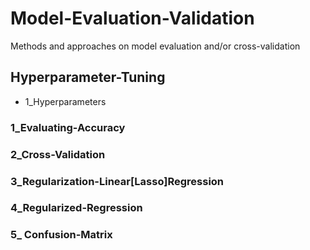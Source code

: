 # Model-Evaluation-Validation
Methods and approaches on model evaluation and/or cross-validation

## Hyperparameter-Tuning
-  1_Hyperparameters

### 1_Evaluating-Accuracy

### 2_Cross-Validation

### 3_Regularization-Linear[Lasso]Regression

### 4_Regularized-Regression

### 5_ Confusion-Matrix